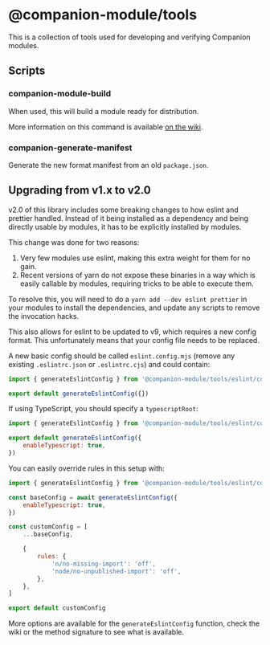 # @companion-module/tools

This is a collection of tools used for developing and verifying Companion modules.

## Scripts

### companion-module-build

When used, this will build a module ready for distribution.

More information on this command is available [on the wiki](https://github.com/bitfocus/companion-module-base/wiki/Module-packaging).

### companion-generate-manifest

Generate the new format manifest from an old `package.json`.


## Upgrading from v1.x to v2.0

v2.0 of this library includes some breaking changes to how eslint and prettier handled. Instead of it being installed as a dependency and being directly usable by modules, it has to be explicitly installed by modules.

This change was done for two reasons:

1) Very few modules use eslint, making this extra weight for them for no gain.
2) Recent versions of yarn do not expose these binaries in a way which is easily callable by modules, requiring tricks to be able to execute them.

To resolve this, you will need to do a `yarn add --dev eslint prettier` in your modules to install the dependencies, and update any scripts to remove the invocation hacks.

This also allows for eslint to be updated to v9, which requires a new config format. This unfortunately means that your config file needs to be replaced.

A new basic config should be called `eslint.config.mjs` (remove any existing `.eslintrc.json` or `.eslintrc.cjs`) and could contain:

```js
import { generateEslintConfig } from '@companion-module/tools/eslint/config.mjs'

export default generateEslintConfig({})
```

If using TypeScript, you should specify a `typescriptRoot`:

```js
import { generateEslintConfig } from '@companion-module/tools/eslint/config.mjs'

export default generateEslintConfig({
    enableTypescript: true,
})
```

You can easily override rules in this setup with:

```js
import { generateEslintConfig } from '@companion-module/tools/eslint/config.mjs'

const baseConfig = await generateEslintConfig({
	enableTypescript: true,
})

const customConfig = [
	...baseConfig,

	{
		rules: {
			'n/no-missing-import': 'off',
			'node/no-unpublished-import': 'off',
		},
	},
]

export default customConfig
```

More options are available for the `generateEslintConfig` function, check the wiki or the method signature to see what is available.
